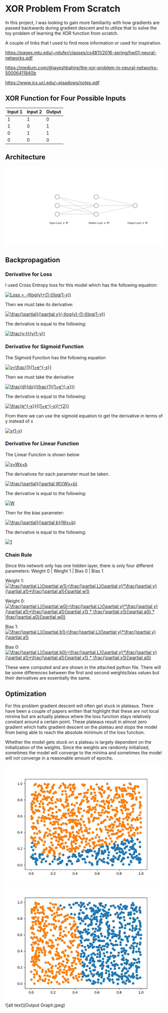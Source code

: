 # XOR Problem From Scratch

In this project, I was looking to gain more familiarity with how gradients are passed backwards during gradient descent and to utilize that to solve the toy problem of learning the XOR function from scratch.


A couple of links that I used to find more information or used for inspiration.

https://pages.mtu.edu/~nilufer/classes/cs4811/2016-spring/hw01-neural-networks.pdf

https://medium.com/@jayeshbahire/the-xor-problem-in-neural-networks-50006411840b

https://www.ics.uci.edu/~pjsadows/notes.pdf

## XOR Function for Four Possible Inputs
| Input 1 | Input 2 | Output |
|---------|---------|--------|
|    1    |    1    |    0   |
|    1    |    0    |    1   |
|    0    |    1    |    1   |
|    0    |    0    |    0   |

## Architecture
![alt text](nn.svg)
## Backpropagation

### Derivative for Loss

I used Cross Entropy loss for this model which has the following equation:

<a href="https://www.codecogs.com/eqnedit.php?latex=Loss&space;=&space;-(tlog(y)&plus;(1-t)log(1-y))" target="_blank"><img src="https://latex.codecogs.com/gif.latex?Loss&space;=&space;-(tlog(y)&plus;(1-t)log(1-y))" title="Loss = -(tlog(y)+(1-t)log(1-y))" /></a>

Then we must take its derivative:

<a href="https://www.codecogs.com/eqnedit.php?latex=\frac{\partial}{\partial&space;y}(-tlog(y)-(1-t)log(1-y))" target="_blank"><img src="https://latex.codecogs.com/gif.latex?\frac{\partial}{\partial&space;y}(-tlog(y)-(1-t)log(1-y))" title="\frac{\partial}{\partial y}(-tlog(y)-(1-t)log(1-y))" /></a>

The derivative is equal to the following:

<a href="https://www.codecogs.com/eqnedit.php?latex=\frac{y-t}{y(1-y)}" target="_blank"><img src="https://latex.codecogs.com/gif.latex?\frac{y-t}{y(1-y)}" title="\frac{y-t}{y(1-y)}" /></a>


### Derivative for Sigmoid Function

The Sigmoid Function has the following equation

<a href="https://www.codecogs.com/eqnedit.php?latex=y=\frac{1}{1&plus;e^{-x}}" target="_blank"><img src="https://latex.codecogs.com/gif.latex?y=\frac{1}{1&plus;e^{-x}}" title="y=\frac{1}{1+e^{-x}}" /></a>

Then we must take the derivative

<a href="https://www.codecogs.com/eqnedit.php?latex=\frac{d}{dx}(\frac{1}{1&plus;e^{-x}})" target="_blank"><img src="https://latex.codecogs.com/gif.latex?\frac{d}{dx}(\frac{1}{1&plus;e^{-x}})" title="\frac{d}{dx}(\frac{1}{1+e^{-x}})" /></a>

The derivative is equal to the following:

<a href="https://www.codecogs.com/eqnedit.php?latex=\frac{e^{-x}}{(1&plus;e^{-x})^{2}}" target="_blank"><img src="https://latex.codecogs.com/gif.latex?\frac{e^{-x}}{(1&plus;e^{-x})^{2}}" title="\frac{e^{-x}}{(1+e^{-x})^{2}}" /></a>

From there we can use the sigmoid equation to get the derivative in terms of y instead of x

<a href="https://www.codecogs.com/eqnedit.php?latex=y(1-y)" target="_blank"><img src="https://latex.codecogs.com/gif.latex?y(1-y)" title="y(1-y)" /></a>

### Derivative for Linear Function

The Linear Function is shown below

<a href="https://www.codecogs.com/eqnedit.php?latex=y=Wx&plus;b" target="_blank"><img src="https://latex.codecogs.com/gif.latex?y=Wx&plus;b" title="y=Wx+b" /></a>

The derivatives for each parameter must be taken.

<a href="https://www.codecogs.com/eqnedit.php?latex=\frac{\partial}{\partial&space;W}(Wx&plus;b)" target="_blank"><img src="https://latex.codecogs.com/gif.latex?\frac{\partial}{\partial&space;W}(Wx&plus;b)" title="\frac{\partial}{\partial W}(Wx+b)" /></a>

The derivative is equal to the following:

<a href="https://www.codecogs.com/eqnedit.php?latex=W" target="_blank"><img src="https://latex.codecogs.com/gif.latex?W" title="W" /></a>

Then for the bias parameter:

<a href="https://www.codecogs.com/eqnedit.php?latex=\frac{\partial}{\partial&space;b}(Wx&plus;b)" target="_blank"><img src="https://latex.codecogs.com/gif.latex?\frac{\partial}{\partial&space;b}(Wx&plus;b)" title="\frac{\partial}{\partial b}(Wx+b)" /></a>

The derivative is equal to the following:

<a href="https://www.codecogs.com/eqnedit.php?latex=1" target="_blank"><img src="https://latex.codecogs.com/gif.latex?1" title="1" /></a>

### Chain Rule

Since this network only has one hidden layer, there is only four different parameters:    Weight 0 | Weight 1 | Bias 0 | Bias 1

Weight 1: <a href="https://www.codecogs.com/eqnedit.php?latex=\frac{\partial&space;L}{\partial&space;w1}=\frac{\partial&space;L}{\partial&space;y}*\frac{\partial&space;y}{\partial&space;x1}*\frac{\partial&space;x1}{\partial&space;w1}" target="_blank"><img src="https://latex.codecogs.com/gif.latex?\frac{\partial&space;L}{\partial&space;w1}=\frac{\partial&space;L}{\partial&space;y}*\frac{\partial&space;y}{\partial&space;x1}*\frac{\partial&space;x1}{\partial&space;w1}" title="\frac{\partial L}{\partial w1}=\frac{\partial L}{\partial y}*\frac{\partial y}{\partial a1}*\frac{\partial a1}{\partial w1}" /></a>

Weight 0: <a href="https://www.codecogs.com/eqnedit.php?latex=\frac{\partial&space;L}{\partial&space;w0}=\frac{\partial&space;L}{\partial&space;y}*\frac{\partial&space;y}{\partial&space;a1}*\frac{\partial&space;a1}{\partial&space;x1}&space;*&space;\frac{\partial&space;x1}{\partial&space;a0}&space;*&space;\frac{\partial&space;a0}{\partial&space;w0}" target="_blank"><img src="https://latex.codecogs.com/gif.latex?\frac{\partial&space;L}{\partial&space;w0}=\frac{\partial&space;L}{\partial&space;y}*\frac{\partial&space;y}{\partial&space;a1}*\frac{\partial&space;a1}{\partial&space;x1}&space;*&space;\frac{\partial&space;x1}{\partial&space;a0}&space;*&space;\frac{\partial&space;a0}{\partial&space;w0}" title="\frac{\partial L}{\partial w0}=\frac{\partial L}{\partial y}*\frac{\partial y}{\partial a1}*\frac{\partial a1}{\partial x1} * \frac{\partial x1}{\partial a0} * \frac{\partial a0}{\partial w0}" /></a>

Bias 1: <a href="https://www.codecogs.com/eqnedit.php?latex=\frac{\partial&space;L}{\partial&space;b1}=\frac{\partial&space;L}{\partial&space;y}*\frac{\partial&space;y}{\partial&space;a1}" target="_blank"><img src="https://latex.codecogs.com/gif.latex?\frac{\partial&space;L}{\partial&space;b1}=\frac{\partial&space;L}{\partial&space;y}*\frac{\partial&space;y}{\partial&space;a1}" title="\frac{\partial L}{\partial b1}=\frac{\partial L}{\partial y}*\frac{\partial y}{\partial a1}" /></a>

Bias 0: <a href="https://www.codecogs.com/eqnedit.php?latex=\frac{\partial&space;L}{\partial&space;b0}=\frac{\partial&space;L}{\partial&space;y}*\frac{\partial&space;y}{\partial&space;a1}*\frac{\partial&space;a1}{\partial&space;x1}&space;*&space;\frac{\partial&space;x1}{\partial&space;a0}" target="_blank"><img src="https://latex.codecogs.com/gif.latex?\frac{\partial&space;L}{\partial&space;b0}=\frac{\partial&space;L}{\partial&space;y}*\frac{\partial&space;y}{\partial&space;a1}*\frac{\partial&space;a1}{\partial&space;x1}&space;*&space;\frac{\partial&space;x1}{\partial&space;a0}" title="\frac{\partial L}{\partial b0}=\frac{\partial L}{\partial y}*\frac{\partial y}{\partial a1}*\frac{\partial a1}{\partial x1} * \frac{\partial x1}{\partial a0}" /></a>

These were computed and are shown in the attached python file. There will be some differences between the first and second weights/bias values but their derivatives are essentially the same.

## Optimization

For this problem gradient descent will often get stuck in plateaus. There have been a couple of papers written that highlight that these are not local minima but are actually plateus where the loss function stays relatively constant around a certain point. These plateaus result in almost zero gradient which halts gradient descent on the plateau and stops the model from being able to reach the absolute minimum of the loss function.

Whether the model gets stuck on a plateau is largely dependent on the initialization of the weights. Since the weights are randomly initialized, sometimes the model will converge to the minima and sometimes the model will not converge in a reasonable amount of epochs.


![alt text](Output_Plateau.jpeg)
![alt text](Output_Plateau2.jpeg)
![alt text](Output Graph.jpeg)
